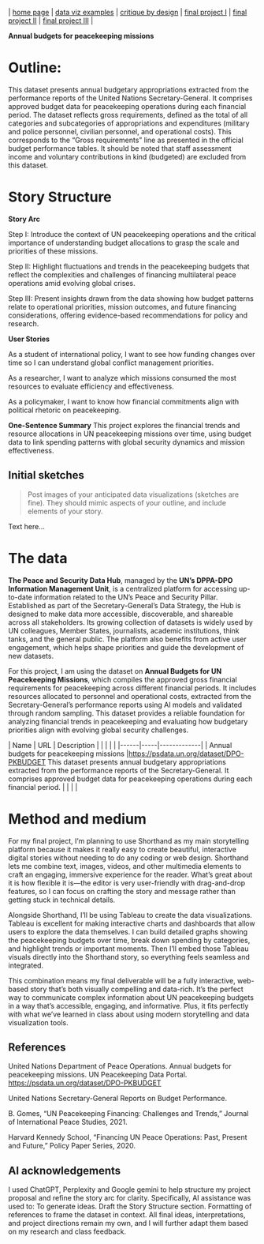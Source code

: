 | [home page](https://shishankmustang10.github.io/Shishank_CMU/) | [data viz examples](dataviz-examples) | [critique by design](critique-by-design) | [final project I](final-project-part-one) | [final project II](final-project-part-two) | [final project III](final-project-part-three) |

**Annual budgets for peacekeeping missions**

# Outline: 

This dataset presents annual budgetary appropriations extracted from the performance reports of the United Nations Secretary-General. It comprises approved budget data for peacekeeping operations during each financial period. The dataset reflects gross requirements, defined as the total of all categories and subcategories of appropriations and expenditures (military and police personnel, civilian personnel, and operational costs). This corresponds to the “Gross requirements” line as presented in the official budget performance tables. It should be noted that staff assessment income and voluntary contributions in kind (budgeted) are excluded from this dataset.


# Story Structure 

**Story Arc**

Step I: Introduce the context of UN peacekeeping operations and the critical importance of understanding budget allocations to grasp the scale and priorities of these missions.

Step II: Highlight fluctuations and trends in the peacekeeping budgets that reflect the complexities and challenges of financing multilateral peace operations amid evolving global crises.

Step III: Present insights drawn from the data showing how budget patterns relate to operational priorities, mission outcomes, and future financing considerations, offering evidence-based recommendations for policy and research.

**User Stories**

As a student of international policy, I want to see how funding changes over time so I can understand global conflict management priorities.

As a researcher, I want to analyze which missions consumed the most resources to evaluate efficiency and effectiveness.

As a policymaker, I want to know how financial commitments align with political rhetoric on peacekeeping.

**One-Sentence Summary**  This project explores the financial trends and resource allocations in UN peacekeeping missions over time, using budget data to link spending patterns with global security dynamics and mission effectiveness.

## Initial sketches
> Post images of your anticipated data visualizations (sketches are fine). They should mimic aspects of your outline, and include elements of your story.  

Text here...

# The data

**The Peace and Security Data Hub**, managed by the **UN’s DPPA-DPO Information Management Unit**, is a centralized platform for accessing up-to-date information related to the UN’s Peace and Security Pillar. Established as part of the Secretary-General’s Data Strategy, the Hub is designed to make data more accessible, discoverable, and shareable across all stakeholders. Its growing collection of datasets is widely used by UN colleagues, Member States, journalists, academic institutions, think tanks, and the general public. The platform also benefits from active user engagement, which helps shape priorities and guide the development of new datasets.

For this project, I am using the dataset on **Annual Budgets for UN Peacekeeping Missions**, which compiles the approved gross financial requirements for peacekeeping across different financial periods. It includes resources allocated to personnel and operational costs, extracted from the Secretary-General’s performance reports using AI models and validated through random sampling. This dataset provides a reliable foundation for analyzing financial trends in peacekeeping and evaluating how budgetary priorities align with evolving global security challenges.


| Name | URL | Description |
|      |     |             |
|------|-----|-------------|
| Annual budgets for peacekeeping missions            |https://psdata.un.org/dataset/DPO-PKBUDGET      This dataset presents annual budgetary appropriations extracted from the performance reports of the Secretary-General. It comprises approved budget data for peacekeeping operations during each financial period.
|      |       |             |

# Method and medium
For my final project, I’m planning to use Shorthand as my main storytelling platform because it makes it really easy to create beautiful, interactive digital stories without needing to do any coding or web design. Shorthand lets me combine text, images, videos, and other multimedia elements to craft an engaging, immersive experience for the reader. What’s great about it is how flexible it is—the editor is very user-friendly with drag-and-drop features, so I can focus on crafting the story and message rather than getting stuck in technical details.

Alongside Shorthand, I’ll be using Tableau to create the data visualizations. Tableau is excellent for making interactive charts and dashboards that allow users to explore the data themselves. I can build detailed graphs showing the peacekeeping budgets over time, break down spending by categories, and highlight trends or important moments. Then I’ll embed those Tableau visuals directly into the Shorthand story, so everything feels seamless and integrated.

This combination means my final deliverable will be a fully interactive, web-based story that’s both visually compelling and data-rich. It’s the perfect way to communicate complex information about UN peacekeeping budgets in a way that’s accessible, engaging, and informative. Plus, it fits perfectly with what we’ve learned in class about using modern storytelling and data visualization tools.
## References
United Nations Department of Peace Operations. Annual budgets for peacekeeping missions. UN Peacekeeping Data Portal. https://psdata.un.org/dataset/DPO-PKBUDGET

United Nations Secretary-General Reports on Budget Performance.

B. Gomes, “UN Peacekeeping Financing: Challenges and Trends,” Journal of International Peace Studies, 2021.

Harvard Kennedy School, “Financing UN Peace Operations: Past, Present and Future,” Policy Paper Series, 2020.

## AI acknowledgements
I used ChatGPT, Perplexity and Google gemini to help structure my project proposal and refine the story arc for clarity. Specifically, AI assistance was used to:
To generate ideas.
Draft the Story Structure section.
Formatting of references to frame the dataset in context.
All final ideas, interpretations, and project directions remain my own, and I will further adapt them based on my research and class feedback.
